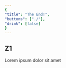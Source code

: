 ```yaml
---
{
"title": "The End!",
"buttons": ["./"],
"drink": [false]
}
---
```


## Z1  
Lorem ipsum dolor sit amet